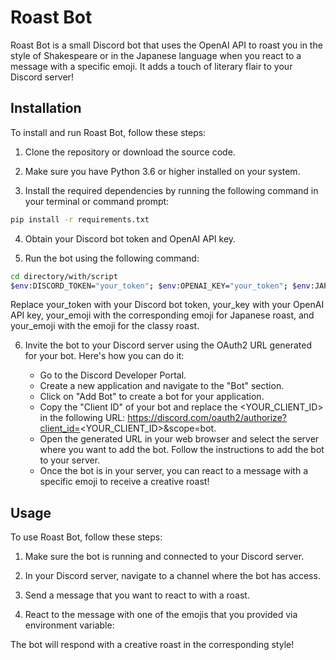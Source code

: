 # Roast Bot

Roast Bot is a small Discord bot that uses the OpenAI API to roast you in the style of Shakespeare or in the Japanese language when you react to a message with a specific emoji. It adds a touch of literary flair to your Discord server!

## Installation

To install and run Roast Bot, follow these steps:

1. Clone the repository or download the source code.

2. Make sure you have Python 3.6 or higher installed on your system.

3. Install the required dependencies by running the following command in your terminal or command prompt:

```bash
pip install -r requirements.txt
```

4. Obtain your Discord bot token and OpenAI API key.

5. Run the bot using the following command:

```bash
cd directory/with/script
$env:DISCORD_TOKEN="your_token"; $env:OPENAI_KEY="your_token"; $env:JAPANESE_ROAST_REACTION="your_reaction"; $env:CLASSY_ROAST_REACTION="your_reaction"; python main.py

```

Replace your_token with your Discord bot token, your_key with your OpenAI API key, your_emoji with the corresponding emoji for Japanese roast, and your_emoji with the emoji for the classy roast.

6. Invite the bot to your Discord server using the OAuth2 URL generated for your bot. Here's how you can do it:

   * Go to the Discord Developer Portal.
   * Create a new application and navigate to the "Bot" section.
   * Click on "Add Bot" to create a bot for your application. 
   * Copy the "Client ID" of your bot and replace the <YOUR_CLIENT_ID> in the following URL: https://discord.com/oauth2/authorize?client_id=<YOUR_CLIENT_ID>&scope=bot.
   * Open the generated URL in your web browser and select the server where you want to add the bot. Follow the instructions to add the bot to your server.
   * Once the bot is in your server, you can react to a message with a specific emoji to receive a creative roast!

## Usage

To use Roast Bot, follow these steps:

1. Make sure the bot is running and connected to your Discord server.

2. In your Discord server, navigate to a channel where the bot has access.

3. Send a message that you want to react to with a roast.

4. React to the message with one of the emojis that you provided via environment variable:

The bot will respond with a creative roast in the corresponding style!
